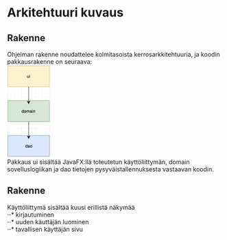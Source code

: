 # Arkitehtuuri kuvaus  

## Rakenne  
Ohjelman rakenne noudattelee kolmitasoista kerrosarkkitehtuuria, ja koodin pakkausrakenne on seuraava:  
<img src="https://github.com/alemati/otm-harjoitustyo/blob/master/dokumentointi/kuvat/arkRakenne.png" width="100">  
Pakkaus ui sisältää JavaFX:llä toteutetun käyttöliittymän, domain sovelluslogiikan ja dao tietojen pysyväistallennuksesta vastaavan koodin.  

## Rakenne  
Käyttöliittymä sisältää kuusi erillistä näkymää  
⋅⋅* kirjautuminen  
⋅⋅* uuden käuttäjän luominen  
⋅⋅* tavallisen käyttäjän sivu  

